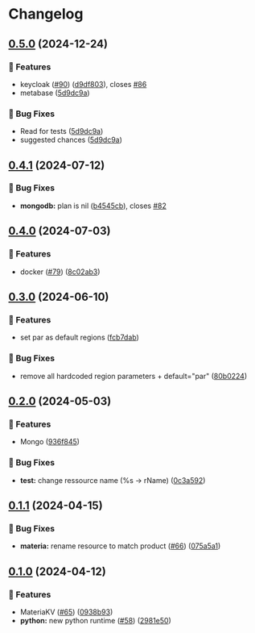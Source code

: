 # Changelog

## [0.5.0](https://github.com/CleverCloud/terraform-provider-clevercloud/compare/v0.4.1...v0.5.0) (2024-12-24)


### 🚀 Features

* keycloak ([#90](https://github.com/CleverCloud/terraform-provider-clevercloud/issues/90)) ([d9df803](https://github.com/CleverCloud/terraform-provider-clevercloud/commit/d9df803de7ade0a60bd69e6febbfd8f5fc056c3f)), closes [#86](https://github.com/CleverCloud/terraform-provider-clevercloud/issues/86)
* metabase ([5d9dc9a](https://github.com/CleverCloud/terraform-provider-clevercloud/commit/5d9dc9a1bd6e28b92171e0994b41f5988bd344ad))


### 🐛 Bug Fixes

* Read for tests ([5d9dc9a](https://github.com/CleverCloud/terraform-provider-clevercloud/commit/5d9dc9a1bd6e28b92171e0994b41f5988bd344ad))
* suggested chances ([5d9dc9a](https://github.com/CleverCloud/terraform-provider-clevercloud/commit/5d9dc9a1bd6e28b92171e0994b41f5988bd344ad))

## [0.4.1](https://github.com/CleverCloud/terraform-provider-clevercloud/compare/v0.4.0...v0.4.1) (2024-07-12)


### 🐛 Bug Fixes

* **mongodb:** plan is nil ([b4545cb](https://github.com/CleverCloud/terraform-provider-clevercloud/commit/b4545cb86561e55c54baefc19574be7d874070b6)), closes [#82](https://github.com/CleverCloud/terraform-provider-clevercloud/issues/82)

## [0.4.0](https://github.com/CleverCloud/terraform-provider-clevercloud/compare/v0.3.0...v0.4.0) (2024-07-03)


### 🚀 Features

* docker ([#79](https://github.com/CleverCloud/terraform-provider-clevercloud/issues/79)) ([8c02ab3](https://github.com/CleverCloud/terraform-provider-clevercloud/commit/8c02ab3b5d5823487abd7707cabb6ba8d7616bf2))

## [0.3.0](https://github.com/CleverCloud/terraform-provider-clevercloud/compare/v0.2.0...v0.3.0) (2024-06-10)


### 🚀 Features

* set par as default regions ([fcb7dab](https://github.com/CleverCloud/terraform-provider-clevercloud/commit/fcb7dab06844dacf5ede92f73cfee920f4a98855))


### 🐛 Bug Fixes

* remove all hardcoded region parameters + default="par" ([80b0224](https://github.com/CleverCloud/terraform-provider-clevercloud/commit/80b0224a531ac3d5f36d69040cc0361142446da8))

## [0.2.0](https://github.com/CleverCloud/terraform-provider-clevercloud/compare/v0.1.1...v0.2.0) (2024-05-03)


### 🚀 Features

* Mongo ([936f845](https://github.com/CleverCloud/terraform-provider-clevercloud/commit/936f8451a7118b66141ca59301315ec384a58909))


### 🐛 Bug Fixes

* **test:** change ressource name (%s -&gt; rName) ([0c3a592](https://github.com/CleverCloud/terraform-provider-clevercloud/commit/0c3a5922629f61dcf9a3b1a20b9b0bb2cb589857))

## [0.1.1](https://github.com/CleverCloud/terraform-provider-clevercloud/compare/v0.1.0...v0.1.1) (2024-04-15)


### 🐛 Bug Fixes

* **materia:** rename resource to match product ([#66](https://github.com/CleverCloud/terraform-provider-clevercloud/issues/66)) ([075a5a1](https://github.com/CleverCloud/terraform-provider-clevercloud/commit/075a5a122567efa4a19da4f6aae57261fb7480c7))

## [0.1.0](https://github.com/CleverCloud/terraform-provider-clevercloud/compare/v0.0.16...v0.1.0) (2024-04-12)


### 🚀 Features

* MateriaKV ([#65](https://github.com/CleverCloud/terraform-provider-clevercloud/issues/65)) ([0938b93](https://github.com/CleverCloud/terraform-provider-clevercloud/commit/0938b93639934f7b3001ddfa03423a2e321c47b1))
* **python:** new python runtime ([#58](https://github.com/CleverCloud/terraform-provider-clevercloud/issues/58)) ([2981e50](https://github.com/CleverCloud/terraform-provider-clevercloud/commit/2981e5097520c62d6d4a15306752f5c9d404299c))
